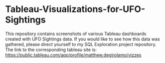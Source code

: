 # Tableau-Visualizations-for-UFO-Sightings
This repository contains screenshots of various Tableau dashboards created with UFO Sightings data. If you would like to see how this data was gathered, please direct yourself to my SQL Exploration project repository.
The link to the corresponding tableau site is: https://public.tableau.com/app/profile/matthew.degirolamo/vizzes
